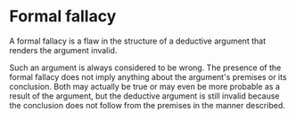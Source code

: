 # Formal fallacy

A formal fallacy is a flaw in the structure of a deductive argument that renders the argument invalid. 

Such an argument is always considered to be wrong. 
The presence of the formal fallacy does not imply anything about the argument's premises or its conclusion. 
Both may actually be true or may even be more probable as a result of the argument, but the deductive argument is still invalid because the conclusion does not follow from the premises in the manner described. 